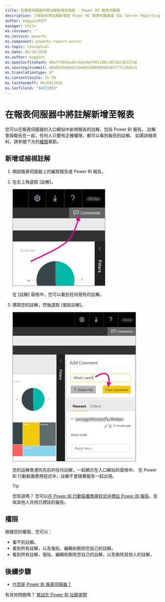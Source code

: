 ```yaml
---
title: 在報表伺服器中將註解新增至報表 - Power BI 報表伺服器
description: 了解如何將註解新增至 Power BI 報表伺服器或 SQL Server Reporting Services 報表伺服器上的 Power BI 報告或編頁報告。
author: maggiesMSFT
manager: kfile
ms.reviewer: ''
ms.service: powerbi
ms.component: powerbi-report-server
ms.topic: conceptual
ms.date: 05/18/2018
ms.author: maggies
ms.openlocfilehash: 08a7740d1a44c4a5e8ef961100c38f3bc4622fd8
ms.sourcegitcommit: 80d6b45eb84243e801b60b9038b9bff77c30d5c8
ms.translationtype: HT
ms.contentlocale: zh-TW
ms.lasthandoff: 06/04/2018
ms.locfileid: "34721953"
---
```

# <a name="add-comments-to-a-report-in-a-report-server"></a>在報表伺服器中將註解新增至報表
您可以在報表伺服器的入口網站中新增報告的註解，包括 Power BI 報告。 註解會與報告在一起，任何人只要有正確權限，都可以看到報告的註解。 如需詳細資料，請參閱下方的[權限](#permissions)章節。

## <a name="add-or-view-comments"></a>新增或檢視註解
1. 開啟報表伺服器上的編頁報告或 Power BI 報告。
2. 在右上角選取 [註解]。
   
    ![選取 [註解]](media/add-comments/report-server-web-portal-comments-button.png)
   
    在 [註解] 窗格中，您可以看到任何現有的註解。
3. 撰寫您的註解，然後選取 [張貼註解]。
   
    ![張貼註解](media/add-comments/report-server-web-portal-comments-pane.png)
   
    您的註解會連同先前的任何註解，一起顯示在入口網站的窗格中。 在 Power BI 行動裝置應用程式中，註解不會隨著報告一起出現。
   
   > [!TIP]
   > 您知道嗎？ 您可以[在 Power BI 行動裝置應用程式中標註 Power BI 報告](../mobile-annotate-and-share-a-tile-from-the-mobile-apps.md)，並與其他人共用已標註的報告。
   > 
   > 

## <a name="permissions"></a>權限
根據您的權限，您可以：

* 看不到註解。
* 看到所有註解，以及張貼、編輯和刪除您自己的註解。
* 看到所有註解，張貼、編輯和刪除您自己的註解，以及刪除其他人的註解。

## <a name="next-steps"></a>後續步驟
* [什麼是 Power BI 報表伺服器？](get-started.md)  

有其他問題嗎？ [嘗試在 Power BI 社群提問](https://community.powerbi.com/)

